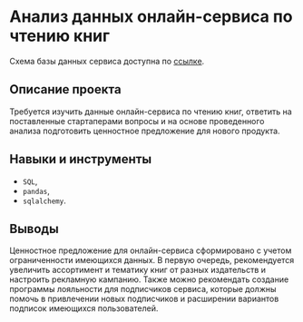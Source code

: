 # Анализ данных онлайн-сервиса по чтению книг

Схема базы данных сервиса доступна по [ссылке](https://drive.google.com/file/d/1kbkibJAnyWyeHheGAzjqcowvOiJt8gsb/view?usp=share_link).

## Описание проекта

Требуется изучить данные онлайн-сервиса по чтению книг, ответить на поставленные стартаперами вопросы и на основе проведенного анализа подготовить ценностное предложение для нового продукта.

## Навыки и инструменты

- `SQL`,
- `pandas`, 
- `sqlalchemy`.

## Выводы

Ценностное предложение для онлайн-сервиса сформировано с учетом ограниченности имеющихся данных. В первую очередь, рекомендуется увеличить ассортимент и тематику книг от разных издательств и настроить рекламную кампанию. Также можно рекомендать создание программы лояльности для подписчиков сервиса, которые должны помочь в привлечении новых подписчиков и расширении вариантов подписок имеющихся пользователей.
